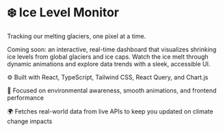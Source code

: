 # ❄️ Ice Level Monitor
Tracking our melting glaciers, one pixel at a time.

Coming soon: an interactive, real-time dashboard that visualizes shrinking ice levels from global glaciers and ice caps. Watch the ice melt through dynamic animations and explore data trends with a sleek, accessible UI.


⚙️ Built with React, TypeScript, Tailwind CSS, React Query, and Chart.js 

🎯 Focused on environmental awareness, smooth animations, and frontend performance

🌍 Fetches real-world data from live APIs to keep you updated on climate change impacts
